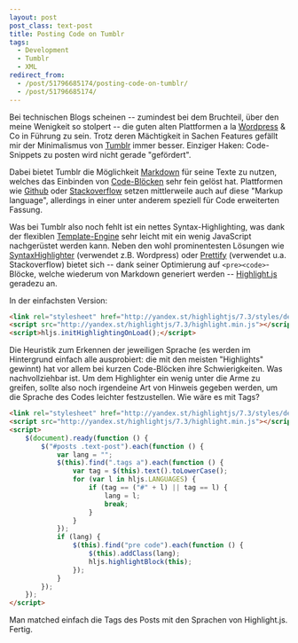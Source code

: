 ```yaml
---
layout: post
post_class: text-post
title: Posting Code on Tumblr
tags:
  - Development
  - Tumblr
  - XML
redirect_from:
  - /post/51796685174/posting-code-on-tumblr/
  - /post/51796685174/
---
```

Bei technischen Blogs scheinen -- zumindest bei dem Bruchteil, über den meine Wenigkeit so stolpert -- die guten alten Plattformen a la [Wordpress][0] & Co in Führung zu sein. Trotz deren Mächtigkeit in Sachen Features gefällt mir der Minimalismus von [Tumblr][1] immer besser. Einziger Haken: Code-Snippets zu posten wird nicht gerade "gefördert".

Dabei bietet Tumblr die Möglichkeit [Markdown][2] für seine Texte zu nutzen, welches das Einbinden von [Code-Blöcken][3] sehr fein gelöst hat. Plattformen wie [Github][4] oder [Stackoverflow][5] setzen mittlerweile auch auf diese "Markup language", allerdings in einer unter anderem speziell für Code erweiterten Fassung.

Was bei Tumblr also noch fehlt ist ein nettes Syntax-Highlighting, was dank der flexiblen [Template-Engine][6] sehr leicht mit ein wenig JavaScript nachgerüstet werden kann. Neben den wohl prominentesten Lösungen wie [SyntaxHighlighter][7] (verwendet z.B. Wordpress) oder [Prettify][8] (verwendet u.a. Stackoverflow) bietet sich -- dank seiner Optimierung auf `<pre><code>`-Blöcke, welche wiederum von Markdown generiert werden -- [Highlight.js][9] geradezu an.

In der einfachsten Version:

```html
<link rel="stylesheet" href="http://yandex.st/highlightjs/7.3/styles/default.min.css">
<script src="http://yandex.st/highlightjs/7.3/highlight.min.js"></script>
<script>hljs.initHighlightingOnLoad();</script>
```

Die Heuristik zum Erkennen der jeweiligen Sprache (es werden im Hintergrund einfach alle ausprobiert: die mit den meisten "Highlights" gewinnt) hat vor allem bei kurzen Code-Blöcken ihre Schwierigkeiten. Was nachvollziehbar ist. Um dem Highlighter ein wenig unter die Arme zu greifen, sollte also noch irgendeine Art von Hinweis gegeben werden, um die Sprache des Codes leichter festzustellen. Wie wäre es mit Tags?

```html
<link rel="stylesheet" href="http://yandex.st/highlightjs/7.3/styles/default.min.css">
<script src="http://yandex.st/highlightjs/7.3/highlight.min.js"></script>
<script>
    $(document).ready(function () {
        $("#posts .text-post").each(function () {
            var lang = "";
            $(this).find(".tags a").each(function () {
                var tag = $(this).text().toLowerCase();
                for (var l in hljs.LANGUAGES) {
                    if (tag == ("#" + l) || tag == l) {
                        lang = l;
                        break;
                    }
                }
            });
            if (lang) {
                $(this).find("pre code").each(function () {
                    $(this).addClass(lang);
                    hljs.highlightBlock(this);
                });
            }
        });
    });
</script>
```

Man matched einfach die Tags des Posts mit den Sprachen von Highlight.js. Fertig.

[0]: https://wordpress.com/
[1]: https://www.tumblr.com/
[2]: https://daringfireball.net/projects/markdown/
[3]: https://daringfireball.net/projects/markdown/syntax#precode
[4]: https://github.com/
[5]: https://stackoverflow.com/
[6]: https://www.tumblr.com/docs/en/custom_themes
[7]: https://alexgorbatchev.com/SyntaxHighlighter/
[8]: https://code.google.com/p/google-code-prettify/
[9]: https://highlightjs.org/
